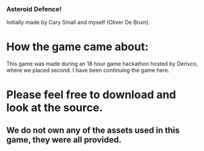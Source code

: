 ### Asteroid Defence!
Initially made by Cary Small and myself (Oliver De Bruin).
# How the game came about:
This game was made during an 18 hour game hackathon hosted by Derivco, where we placed second. I have been continuing the game here.
# Please feel free to download and look at the source.
## We do not own any of the assets used in this game, they were all provided.

